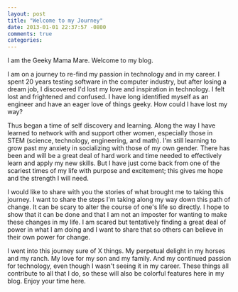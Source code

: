```yaml
---
layout: post
title: "Welcome to my Journey"
date: 2013-01-01 22:37:57 -0800
comments: true
categories: 
---
```

I am the Geeky Mama Mare.  Welcome to my blog. 

I am on a journey to re-find my passion in technology and in my career.  I spent 20 years testing software in the computer industry, but after losing a dream job, I discovered I'd lost my love and inspiration in technology.  I felt lost and frightened and confused.  I have long identified myself as an engineer and have an eager love of things geeky.  How could I have lost my way?

Thus began a time of self discovery and learning.  Along the way I have learned to network with and support other women, especially those in STEM (science, technology, engineering, and math). I'm still learning to grow past my anxiety in socializing with those of my own gender.  There has been and will be a great deal of hard work and time needed to effectively learn and apply my new skills.  But I have just come back from one of the scariest times of my life with purpose and excitement; this gives me hope and the strength I will need.  

I would like to share with you the stories of what brought me to taking this journey.  I want to share the steps I'm taking along my way down this path of change.  It can be scary to alter the course of one's life so directly.  I hope to show that it can be done and that I am not an imposter for wanting to make these changes in my life.  I am scared but tentatively finding a great deal of power in what I am doing and I want to share that so others can believe in their own power for change.

I went into this journey sure of X things.  My perpetual delight in my horses and my ranch.  My love for my son and my family.  And my continued passion for technology, even though I wasn't seeing it in my career.  These things all contribute to all that I do, so these will also be colorful features here in my blog.  Enjoy your time here.  
